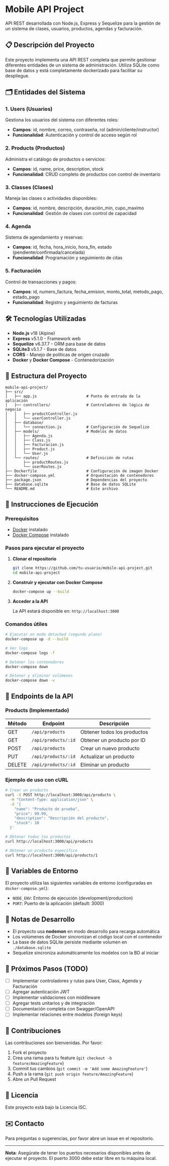 # Mobile API Project

API REST desarrollada con Node.js, Express y Sequelize para la gestión de un sistema de clases, usuarios, productos, agendas y facturación.

## 📋 Descripción del Proyecto

Este proyecto implementa una API REST completa que permite gestionar diferentes entidades de un sistema de administración. Utiliza SQLite como base de datos y está completamente dockerizado para facilitar su despliegue.

## 🗂️ Entidades del Sistema

### 1. **Users (Usuarios)**
Gestiona los usuarios del sistema con diferentes roles:
- **Campos**: id, nombre, correo, contraseña, rol (admin/cliente/instructor)
- **Funcionalidad**: Autenticación y control de acceso según rol

### 2. **Products (Productos)**
Administra el catálogo de productos o servicios:
- **Campos**: id, name, price, description, stock
- **Funcionalidad**: CRUD completo de productos con control de inventario

### 3. **Classes (Clases)**
Maneja las clases o actividades disponibles:
- **Campos**: id, nombre, descripción, duración_min, cupo_maximo
- **Funcionalidad**: Gestión de clases con control de capacidad

### 4. **Agenda**
Sistema de agendamiento y reservas:
- **Campos**: id, fecha, hora_inicio, hora_fin, estado (pendiente/confirmada/cancelada)
- **Funcionalidad**: Programación y seguimiento de citas

### 5. **Facturación**
Control de transacciones y pagos:
- **Campos**: id, numero_factura, fecha_emision, monto_total, metodo_pago, estado_pago
- **Funcionalidad**: Registro y seguimiento de facturas

## 🛠️ Tecnologías Utilizadas

- **Node.js** v18 (Alpine)
- **Express** v5.1.0 - Framework web
- **Sequelize** v6.37.7 - ORM para base de datos
- **SQLite3** v5.1.7 - Base de datos
- **CORS** - Manejo de políticas de origen cruzado
- **Docker** y **Docker Compose** - Contenedorización

## 📁 Estructura del Proyecto

```
mobile-api-project/
├── src/
│   ├── app.js                      # Punto de entrada de la aplicación
│   ├── controllers/                # Controladores de lógica de negocio
│   │   ├── productController.js
│   │   └── userController.js
│   ├── database/
│   │   └── connection.js           # Configuración de Sequelize
│   ├── models/                     # Modelos de datos
│   │   ├── Agenda.js
│   │   ├── Class.js
│   │   ├── Facturacion.js
│   │   ├── Product.js
│   │   └── User.js
│   └── routes/                     # Definición de rutas
│       ├── productRoutes.js
│       └── userRoutes.js
├── Dockerfile                      # Configuración de imagen Docker
├── docker-compose.yml              # Orquestación de contenedores
├── package.json                    # Dependencias del proyecto
├── database.sqlite                 # Base de datos SQLite
└── README.md                       # Este archivo
```

## 🚀 Instrucciones de Ejecución

### Prerequisitos

- [Docker](https://www.docker.com/get-started) instalado
- [Docker Compose](https://docs.docker.com/compose/install/) instalado

### Pasos para ejecutar el proyecto

1. **Clonar el repositorio**
   ```bash
   git clone https://github.com/tu-usuario/mobile-api-project.git
   cd mobile-api-project
   ```

2. **Construir y ejecutar con Docker Compose**
   ```bash
   docker-compose up --build
   ```

3. **Acceder a la API**
   
   La API estará disponible en: `http://localhost:3000`

### Comandos útiles

```bash
# Ejecutar en modo detached (segundo plano)
docker-compose up -d --build

# Ver logs
docker-compose logs -f

# Detener los contenedores
docker-compose down

# Detener y eliminar volúmenes
docker-compose down -v
```

## 📡 Endpoints de la API

### Products (Implementado)

| Método | Endpoint | Descripción |
|--------|----------|-------------|
| GET | `/api/products` | Obtener todos los productos |
| GET | `/api/products/:id` | Obtener un producto por ID |
| POST | `/api/products` | Crear un nuevo producto |
| PUT | `/api/products/:id` | Actualizar un producto |
| DELETE | `/api/products/:id` | Eliminar un producto |

### Ejemplo de uso con cURL

```bash
# Crear un producto
curl -X POST http://localhost:3000/api/products \
  -H "Content-Type: application/json" \
  -d '{
    "name": "Producto de prueba",
    "price": 99.99,
    "description": "Descripción del producto",
    "stock": 10
  }'

# Obtener todos los productos
curl http://localhost:3000/api/products

# Obtener un producto específico
curl http://localhost:3000/api/products/1
```

## 🔧 Variables de Entorno

El proyecto utiliza las siguientes variables de entorno (configuradas en `docker-compose.yml`):

- `NODE_ENV`: Entorno de ejecución (development/production)
- `PORT`: Puerto de la aplicación (default: 3000)

## 📝 Notas de Desarrollo

- El proyecto usa **nodemon** en modo desarrollo para recarga automática
- Los volúmenes de Docker sincronizan el código local con el contenedor
- La base de datos SQLite persiste mediante volumen en `./database.sqlite`
- Sequelize sincroniza automáticamente los modelos con la BD al iniciar

## 🔮 Próximos Pasos (TODO)

- [ ] Implementar controladores y rutas para User, Class, Agenda y Facturación
- [ ] Agregar autenticación JWT
- [ ] Implementar validaciones con middleware
- [ ] Agregar tests unitarios y de integración
- [ ] Documentación completa con Swagger/OpenAPI
- [ ] Implementar relaciones entre modelos (foreign keys)

## 👥 Contribuciones

Las contribuciones son bienvenidas. Por favor:

1. Fork el proyecto
2. Crea una rama para tu feature (`git checkout -b feature/AmazingFeature`)
3. Commit tus cambios (`git commit -m 'Add some AmazingFeature'`)
4. Push a la rama (`git push origin feature/AmazingFeature`)
5. Abre un Pull Request

## 📄 Licencia

Este proyecto está bajo la Licencia ISC.

## ✉️ Contacto

Para preguntas o sugerencias, por favor abre un issue en el repositorio.

---

**Nota**: Asegúrate de tener los puertos necesarios disponibles antes de ejecutar el proyecto. El puerto 3000 debe estar libre en tu máquina local.